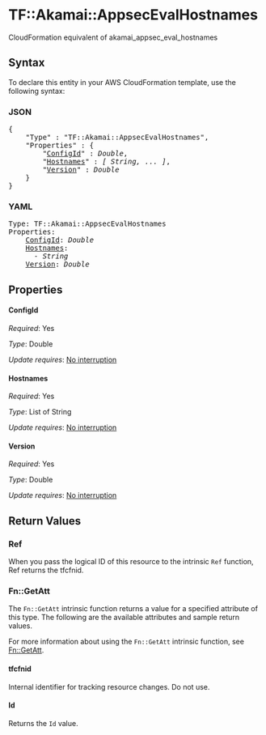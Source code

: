 # TF::Akamai::AppsecEvalHostnames

CloudFormation equivalent of akamai_appsec_eval_hostnames

## Syntax

To declare this entity in your AWS CloudFormation template, use the following syntax:

### JSON

<pre>
{
    "Type" : "TF::Akamai::AppsecEvalHostnames",
    "Properties" : {
        "<a href="#configid" title="ConfigId">ConfigId</a>" : <i>Double</i>,
        "<a href="#hostnames" title="Hostnames">Hostnames</a>" : <i>[ String, ... ]</i>,
        "<a href="#version" title="Version">Version</a>" : <i>Double</i>
    }
}
</pre>

### YAML

<pre>
Type: TF::Akamai::AppsecEvalHostnames
Properties:
    <a href="#configid" title="ConfigId">ConfigId</a>: <i>Double</i>
    <a href="#hostnames" title="Hostnames">Hostnames</a>: <i>
      - String</i>
    <a href="#version" title="Version">Version</a>: <i>Double</i>
</pre>

## Properties

#### ConfigId

_Required_: Yes

_Type_: Double

_Update requires_: [No interruption](https://docs.aws.amazon.com/AWSCloudFormation/latest/UserGuide/using-cfn-updating-stacks-update-behaviors.html#update-no-interrupt)

#### Hostnames

_Required_: Yes

_Type_: List of String

_Update requires_: [No interruption](https://docs.aws.amazon.com/AWSCloudFormation/latest/UserGuide/using-cfn-updating-stacks-update-behaviors.html#update-no-interrupt)

#### Version

_Required_: Yes

_Type_: Double

_Update requires_: [No interruption](https://docs.aws.amazon.com/AWSCloudFormation/latest/UserGuide/using-cfn-updating-stacks-update-behaviors.html#update-no-interrupt)

## Return Values

### Ref

When you pass the logical ID of this resource to the intrinsic `Ref` function, Ref returns the tfcfnid.

### Fn::GetAtt

The `Fn::GetAtt` intrinsic function returns a value for a specified attribute of this type. The following are the available attributes and sample return values.

For more information about using the `Fn::GetAtt` intrinsic function, see [Fn::GetAtt](https://docs.aws.amazon.com/AWSCloudFormation/latest/UserGuide/intrinsic-function-reference-getatt.html).

#### tfcfnid

Internal identifier for tracking resource changes. Do not use.

#### Id

Returns the <code>Id</code> value.

